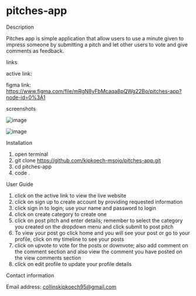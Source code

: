 # pitches-app

Description

Pitches app is simple application that allow users to use a minute given to impress someone by submitting a pitch and let other users to vote and give comments as feedback.

links

active link:

figma link:  https://www.figma.com/file/mRgN8yFbMcaqa8pQWg22Bo/pitches-app?node-id=0%3A1

screenshots


![image](https://user-images.githubusercontent.com/68596898/97168385-69f48600-1799-11eb-8e5e-88b2b3ff9c7b.png)

![image](https://user-images.githubusercontent.com/68596898/97168617-cc4d8680-1799-11eb-975f-f587766268da.png)


Installation

1. open terminal
2. git clone https://github.com/kipkoech-msojo/pitches-app.git
3. cd pitches-app
4. code .

User Guide

1. click on the active link to view the live website
2. click on sign up to create account by providing requested information
3. click sign in to login; use your name and password to login
4. click on create category to create one
5. click on post pitch and enter details; remember to select the category you created on the dropdown menu and click submit to post pitch
6. To view your post go click home and you will see your post or go to your profile, click on my timeline to see your posts
7. click on upvote to vote for the posts or downvote; also add comment on the comment section and also view the comment you have posted on the view comments section
8. click on edit profile to update your profile details




Contact information 

Email address: collinskipkoech95@gmail.com



